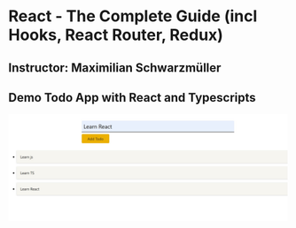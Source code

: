 # React - The Complete Guide (incl Hooks, React Router, Redux)
## Instructor: Maximilian Schwarzmüller
## Demo Todo App with React and Typescripts
![App ScreenShot](https://github.com/yeasinopu17/react-ts/blob/master/Screenshot.jpg)